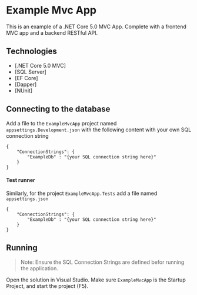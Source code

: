 ﻿# Example Mvc App

This is an example of a .NET Core 5.0 MVC App. Complete with a frontend MVC app and a backend RESTful API.

## Technologies
- [.NET Core 5.0 MVC]
- [SQL Server]
- [EF Core]
- [Dapper]
- [NUnit]


## Connecting to the database
Add a file to the `ExampleMvcApp` project named `appsettings.Development.json` with the following content with your own SQL connection string
```
{
    "ConnectionStrings": {
        "ExampleDb" : "{your SQL connection string here}"
    }
}
```

#### Test runner 
Similarly, for the project `ExampleMvcApp.Tests`  add a file named  `appsettings.json`
```
{
    "ConnectionStrings": {
        "ExampleDb" : "{your SQL connection string here}"
    }
}
```

## Running
>Note: Ensure the SQL Connection Strings are defined befor running the application.

Open the solution in Visual Studio. Make sure `ExampleMvcApp` is the Startup Project, and start the project (F5).